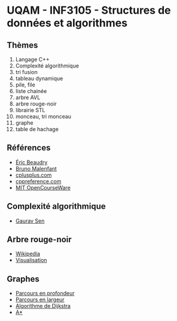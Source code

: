 # UQAM - INF3105 - Structures de données et algorithmes

## Thèmes
1. Langage C++
2. Complexité algorithmique
3. tri fusion
4. tableau dynamique
5. pile, file
6. liste chainée
7. arbre AVL
8. arbre rouge-noir
9. librairie STL
10. monceau, tri monceau
11. graphe
12. table de hachage

## Références
* [Éric Beaudry](http://ericbeaudry.ca/INF3105/)
* [Bruno Malenfant](http://www.labunix.uqam.ca/~malenfant_b/inf3105/inf3105.html)
* [cplusplus.com](http://www.cplusplus.com/)
* [cppreference.com](http://en.cppreference.com/w/)
* [MIT OpenCourseWare](https://www.youtube.com/playlist?list=PLUl4u3cNGP61Oq3tWYp6V_F-5jb5L2iHb)

## Complexité algorithmique
* [Gaurav Sen](https://www.youtube.com/watch?v=fZc3ijGM0aM&t=322s)

## Arbre rouge-noir
* [Wikipedia](https://en.wikipedia.org/wiki/Red%E2%80%93black_tree)
* [Visualisation](https://www.cs.usfca.edu/~galles/visualization/RedBlack.html)

## Graphes
* [Parcours en profondeur](https://www.codingame.com/learn/DFS)
* [Parcours en largeur](https://www.codingame.com/learn/BFS)
* [Algorithme de Dijkstra](https://en.wikipedia.org/wiki/Dijkstra%27s_algorithm)
* [A*](https://en.wikipedia.org/wiki/A*_search_algorithm)
